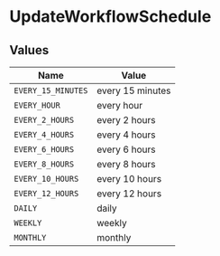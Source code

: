 # UpdateWorkflowSchedule


## Values

| Name               | Value              |
| ------------------ | ------------------ |
| `EVERY_15_MINUTES` | every 15 minutes   |
| `EVERY_HOUR`       | every hour         |
| `EVERY_2_HOURS`    | every 2 hours      |
| `EVERY_4_HOURS`    | every 4 hours      |
| `EVERY_6_HOURS`    | every 6 hours      |
| `EVERY_8_HOURS`    | every 8 hours      |
| `EVERY_10_HOURS`   | every 10 hours     |
| `EVERY_12_HOURS`   | every 12 hours     |
| `DAILY`            | daily              |
| `WEEKLY`           | weekly             |
| `MONTHLY`          | monthly            |